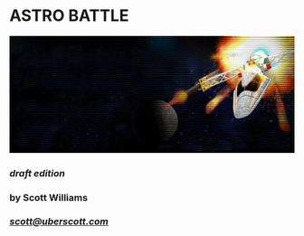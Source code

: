 # ASTRO BATTLE

![Astro Battle](box-art.png)

### *draft edition*

### by Scott Williams

### [*scott@uberscott.com*](mailto:scott@uberscott.com)

